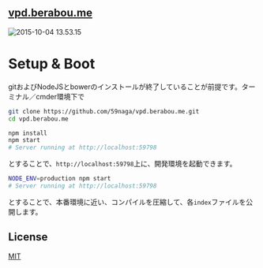 [vpd.berabou.me](http://vpd.berabou.me/)
---

![2015-10-04 13.53.15](https://cloud.githubusercontent.com/assets/1548478/10266467/685b3d5e-6a9f-11e5-815f-6be7bd3c5abd.png)

# Setup & Boot

gitおよびNodeJSとbowerのインストールが終了していることが前提です。ターミナル／cmder環境下で

```bash
git clone https://github.com/59naga/vpd.berabou.me.git
cd vpd.berabou.me

npm install
npm start
# Server running at http://localhost:59798
```

とすることで、`http://localhost:59798`上に、開発環境を起動できます。

```bash
NODE_ENV=production npm start
# Server running at http://localhost:59798
```

とすることで、本番環境に近い、コンパイルを圧縮して、各`index`ファイルを公開します。

License
---
[MIT][License]

[License]: http://59naga.mit-license.org/
